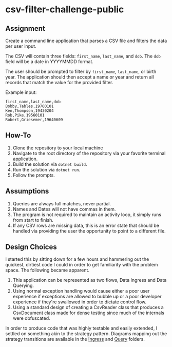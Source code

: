 # csv-filter-challenge-public

## Assignment
Create a command line application that parses a CSV file and filters the data per user input.

The CSV will contain three fields: `first_name`, `last_name`, and `dob`. The `dob` field will be a date in YYYYMMDD format.

The user should be prompted to filter by `first_name`, `last_name`, or birth year. The application should then accept a name or year and return all records that match the value for the provided filter. 

Example input:
```
first_name,last_name,dob
Bobby,Tables,19700101
Ken,Thompson,19430204
Rob,Pike,19560101
Robert,Griesemer,19640609
```

## How-To


1. Clone the repository to your local machine
2. Navigate to the root directory of the repository via your favorite terminal application.
3. Build the solution via `dotnet build`.
4. Run the solution via `dotnet run`.
5. Follow the prompts.

## Assumptions

1. Queries are always full matches, never partial.
2. Names and Dates will not have commas in them.
3. The program is not required to maintain an activity loop, it simply runs from start to finish.
4. If any CSV rows are missing data, this is an error state that should be handled via providing the user the opportunity to point to a different file.

## Design Choices

I started this by sitting down for a few hours and hammering out the quickest, dirtiest code I could in order to get familiarity with the problem space.
The following became apparent.

1. This application can be represented as two flows, Data Ingress and Data Querying.
2. Using normal exception handling would cause either a poor user experience if exceptions are allowed to bubble up or a poor developer experience if they're swallowed in order to dictate control flow.
3. Using a standard design of creating a CsvReader class that produces a CsvDocument class made for dense testing since much of the internals were obfuscated.

In order to produce code that was highly testable and easily extended, I settled on something akin to the strategy pattern. Diagrams mapping out the strategy transitions are available in the [Ingress](CsvReader/Ingress/README.md) and [Query](/CsvReader/Query/README.md) folders.
